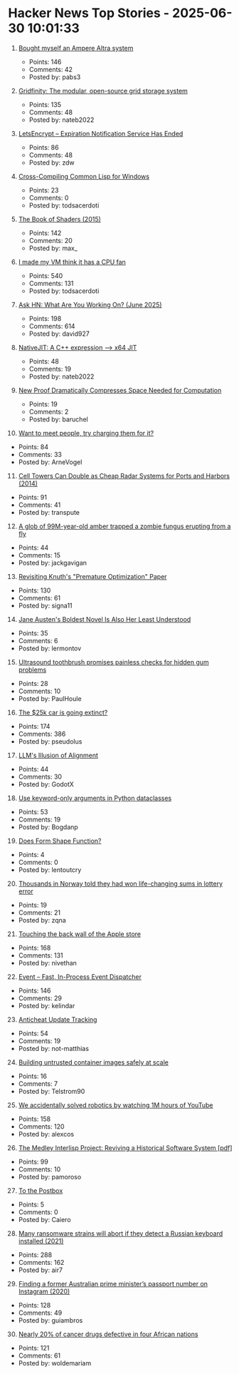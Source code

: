 # Hacker News Top Stories - 2025-06-30 10:01:33

1. [Bought myself an Ampere Altra system](https://marcin.juszkiewicz.com.pl/2025/06/27/bought-myself-an-ampere-altra-system/)
   - Points: 146
   - Comments: 42
   - Posted by: pabs3

2. [Gridfinity: The modular, open-source grid storage system](https://gridfinity.xyz/)
   - Points: 135
   - Comments: 48
   - Posted by: nateb2022

3. [LetsEncrypt – Expiration Notification Service Has Ended](https://letsencrypt.org/2025/06/26/expiration-notification-service-has-ended/)
   - Points: 86
   - Comments: 48
   - Posted by: zdw

4. [Cross-Compiling Common Lisp for Windows](https://www.fosskers.ca/en/blog/cl-windows)
   - Points: 23
   - Comments: 0
   - Posted by: todsacerdoti

5. [The Book of Shaders (2015)](https://thebookofshaders.com/)
   - Points: 142
   - Comments: 20
   - Posted by: max_

6. [I made my VM think it has a CPU fan](https://wbenny.github.io/2025/06/29/i-made-my-vm-think-it-has-a-cpu-fan.html)
   - Points: 540
   - Comments: 131
   - Posted by: todsacerdoti

7. [Ask HN: What Are You Working On? (June 2025)](undefined)
   - Points: 198
   - Comments: 614
   - Posted by: david927

8. [NativeJIT: A C++ expression –> x64 JIT](https://github.com/BitFunnel/NativeJIT)
   - Points: 48
   - Comments: 19
   - Posted by: nateb2022

9. [New Proof Dramatically Compresses Space Needed for Computation](https://www.scientificamerican.com/article/new-proof-dramatically-compresses-space-needed-for-computation/)
   - Points: 19
   - Comments: 2
   - Posted by: baruchel

10. [Want to meet people, try charging them for it?](https://notes.eatonphil.com/2025-06-28-want-to-meet-people-charge-them.html)
   - Points: 84
   - Comments: 33
   - Posted by: ArneVogel

11. [Cell Towers Can Double as Cheap Radar Systems for Ports and Harbors (2014)](https://spectrum.ieee.org/cell-tower-signals-can-improve-port-security)
   - Points: 91
   - Comments: 41
   - Posted by: transpute

12. [A glob of 99M-year-old amber trapped a zombie fungus erupting from a fly](https://www.cnn.com/2025/06/24/science/amber-insect-zombie-fungi-fossil)
   - Points: 44
   - Comments: 15
   - Posted by: jackgavigan

13. [Revisiting Knuth's "Premature Optimization" Paper](https://probablydance.com/2025/06/19/revisiting-knuths-premature-optimization-paper/)
   - Points: 130
   - Comments: 61
   - Posted by: signa11

14. [Jane Austen's Boldest Novel Is Also Her Least Understood](https://www.nytimes.com/2025/06/27/books/review/jane-austen-mansfield-park.html)
   - Points: 35
   - Comments: 6
   - Posted by: lermontov

15. [Ultrasound toothbrush promises painless checks for hidden gum problems](https://phys.org/news/2025-06-ultrasound-toothbrush-painless-hidden-gum.html)
   - Points: 28
   - Comments: 10
   - Posted by: PaulHoule

16. [The $25k car is going extinct?](https://media.hubspot.com/why-the-25000-car-is-going-extinct)
   - Points: 174
   - Comments: 386
   - Posted by: pseudolus

17. [LLM's Illusion of Alignment](https://www.systemicmisalignment.com/)
   - Points: 44
   - Comments: 30
   - Posted by: GodotX

18. [Use keyword-only arguments in Python dataclasses](https://chipx86.blog/2025/06/29/tip-use-keyword-only-arguments-in-python-dataclasses/)
   - Points: 53
   - Comments: 19
   - Posted by: Bogdanp

19. [Does Form Shape Function?](https://www.quantamagazine.org/does-form-really-shape-function-20250612/)
   - Points: 4
   - Comments: 0
   - Posted by: lentoutcry

20. [Thousands in Norway told they had won life-changing sums in lottery error](https://www.theguardian.com/world/2025/jun/29/thousands-in-norway-told-they-had-won-life-changing-sums-in-lottery-error)
   - Points: 19
   - Comments: 21
   - Posted by: zqna

21. [Touching the back wall of the Apple store](https://blog.lauramichet.com/touching-the-back-wall-of-the-apple-store/)
   - Points: 168
   - Comments: 131
   - Posted by: nivethan

22. [Event – Fast, In-Process Event Dispatcher](https://github.com/kelindar/event)
   - Points: 146
   - Comments: 29
   - Posted by: kelindar

23. [Anticheat Update Tracking](https://not-matthias.github.io/posts/anticheat-update-tracking/)
   - Points: 54
   - Comments: 19
   - Posted by: not-matthias

24. [Building untrusted container images safely at scale](https://depot.dev/blog/container-security-at-scale-building-untrusted-images-safely)
   - Points: 16
   - Comments: 7
   - Posted by: Telstrom90

25. [We accidentally solved robotics by watching 1M hours of YouTube](https://ksagar.bearblog.dev/vjepa/)
   - Points: 158
   - Comments: 120
   - Posted by: alexcos

26. [The Medley Interlisp Project: Reviving a Historical Software System [pdf]](https://interlisp.org/documentation/young-ccece2025.pdf)
   - Points: 99
   - Comments: 10
   - Posted by: pamoroso

27. [To the Postbox](https://literaryreview.co.uk/to-the-postbox)
   - Points: 5
   - Comments: 0
   - Posted by: Caiero

28. [Many ransomware strains will abort if they detect a Russian keyboard installed (2021)](https://krebsonsecurity.com/2021/05/try-this-one-weird-trick-russian-hackers-hate/)
   - Points: 288
   - Comments: 162
   - Posted by: air7

29. [Finding a former Australian prime minister’s passport number on Instagram (2020)](https://mango.pdf.zone/finding-former-australian-prime-minister-tony-abbotts-passport-number-on-instagram/)
   - Points: 128
   - Comments: 49
   - Posted by: guiambros

30. [Nearly 20% of cancer drugs defective in four African nations](https://www.dw.com/en/nearly-20-of-cancer-drugs-defective-in-4-african-nations/a-73062221)
   - Points: 121
   - Comments: 61
   - Posted by: woldemariam

